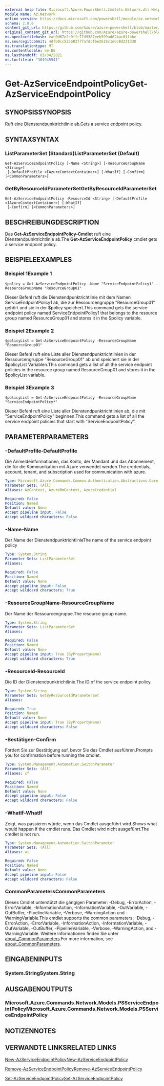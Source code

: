 ```yaml
---
external help file: Microsoft.Azure.PowerShell.Cmdlets.Network.dll-Help.xml
Module Name: Az.Network
online version: https://docs.microsoft.com/powershell/module/az.network/get-azserviceendpointpolicy
schema: 2.0.0
content_git_url: https://github.com/Azure/azure-powershell/blob/master/src/Network/Network/help/Get-AzServiceEndpointPolicy.md
original_content_git_url: https://github.com/Azure/azure-powershell/blob/master/src/Network/Network/help/Get-AzServiceEndpointPolicy.md
ms.openlocfilehash: eac0d67e2c9ffc77d9387eeb599ad624ac01fbbe
ms.sourcegitcommit: 4dfb0cc533b83f77afdcfbe2618c1e6c8d221330
ms.translationtype: MT
ms.contentlocale: de-DE
ms.lasthandoff: 03/04/2021
ms.locfileid: "101945941"
---
```

# <span data-ttu-id="fd2a3-101">Get-AzServiceEndpointPolicy</span><span class="sxs-lookup"><span data-stu-id="fd2a3-101">Get-AzServiceEndpointPolicy</span></span>

## <span data-ttu-id="fd2a3-102">SYNOPSIS</span><span class="sxs-lookup"><span data-stu-id="fd2a3-102">SYNOPSIS</span></span>
<span data-ttu-id="fd2a3-103">Ruft eine Dienstendpunktrichtlinie ab.</span><span class="sxs-lookup"><span data-stu-id="fd2a3-103">Gets a service endpoint policy.</span></span>

## <span data-ttu-id="fd2a3-104">SYNTAX</span><span class="sxs-lookup"><span data-stu-id="fd2a3-104">SYNTAX</span></span>

### <span data-ttu-id="fd2a3-105">ListParameterSet (Standard)</span><span class="sxs-lookup"><span data-stu-id="fd2a3-105">ListParameterSet (Default)</span></span>
```
Get-AzServiceEndpointPolicy [-Name <String>] [-ResourceGroupName <String>]
 [-DefaultProfile <IAzureContextContainer>] [-WhatIf] [-Confirm] [<CommonParameters>]
```

### <span data-ttu-id="fd2a3-106">GetByResourceIdParameterSet</span><span class="sxs-lookup"><span data-stu-id="fd2a3-106">GetByResourceIdParameterSet</span></span>
```
Get-AzServiceEndpointPolicy -ResourceId <String> [-DefaultProfile <IAzureContextContainer>] [-WhatIf]
 [-Confirm] [<CommonParameters>]
```

## <span data-ttu-id="fd2a3-107">BESCHREIBUNG</span><span class="sxs-lookup"><span data-stu-id="fd2a3-107">DESCRIPTION</span></span>
<span data-ttu-id="fd2a3-108">Das **Get-AzServiceEndpointPolicy-Cmdlet** ruft eine Dienstendpunktrichtlinie ab.</span><span class="sxs-lookup"><span data-stu-id="fd2a3-108">The **Get-AzServiceEndpointPolicy** cmdlet gets a service endpoint policy.</span></span>

## <span data-ttu-id="fd2a3-109">BEISPIELE</span><span class="sxs-lookup"><span data-stu-id="fd2a3-109">EXAMPLES</span></span>

### <span data-ttu-id="fd2a3-110">Beispiel 1</span><span class="sxs-lookup"><span data-stu-id="fd2a3-110">Example 1</span></span>
```
$policy = Get-AzServiceEndpointPolicy -Name "ServiceEndpointPolicy1" -ResourceGroupName "ResourceGroup01"
```

<span data-ttu-id="fd2a3-111">Dieser Befehl ruft die Dienstendpunktrichtlinie mit dem Namen ServiceEndpointPolicy1 ab, die zur Ressourcengruppe "ResourceGroup01" gehört und sie in der $policy speichert.</span><span class="sxs-lookup"><span data-stu-id="fd2a3-111">This command gets the service endpoint policy named ServiceEndpointPolicy1 that belongs to the resource group named ResourceGroup01 and stores it in the $policy variable.</span></span>

### <span data-ttu-id="fd2a3-112">Beispiel 2</span><span class="sxs-lookup"><span data-stu-id="fd2a3-112">Example 2</span></span>
```
$policyList = Get-AzServiceEndpointPolicy -ResourceGroupName "ResourceGroup01"
```

<span data-ttu-id="fd2a3-113">Dieser Befehl ruft eine Liste aller Dienstendpunktrichtlinien in der Ressourcengruppe "ResourceGroup01" ab und speichert sie in der $policyList Variablen.</span><span class="sxs-lookup"><span data-stu-id="fd2a3-113">This command gets a list of all the service endpoint policies in the resource group named ResourceGroup01 and stores it in the $policyList variable.</span></span>

### <span data-ttu-id="fd2a3-114">Beispiel 3</span><span class="sxs-lookup"><span data-stu-id="fd2a3-114">Example 3</span></span>
```
$policyList = Get-AzServiceEndpointPolicy -ResourceGroupName "ServiceEndpointPolicy*"
```

<span data-ttu-id="fd2a3-115">Dieser Befehl ruft eine Liste aller Dienstendpunktrichtlinien ab, die mit "ServiceEndpointPolicy" beginnen.</span><span class="sxs-lookup"><span data-stu-id="fd2a3-115">This command gets a list of all the service endpoint policies that start with "ServiceEndpointPolicy".</span></span>

## <span data-ttu-id="fd2a3-116">PARAMETER</span><span class="sxs-lookup"><span data-stu-id="fd2a3-116">PARAMETERS</span></span>

### <span data-ttu-id="fd2a3-117">-DefaultProfile</span><span class="sxs-lookup"><span data-stu-id="fd2a3-117">-DefaultProfile</span></span>
<span data-ttu-id="fd2a3-118">Die Anmeldeinformationen, das Konto, der Mandant und das Abonnement, die für die Kommunikation mit Azure verwendet werden.</span><span class="sxs-lookup"><span data-stu-id="fd2a3-118">The credentials, account, tenant, and subscription used for communication with azure.</span></span>

```yaml
Type: Microsoft.Azure.Commands.Common.Authentication.Abstractions.Core.IAzureContextContainer
Parameter Sets: (All)
Aliases: AzContext, AzureRmContext, AzureCredential

Required: False
Position: Named
Default value: None
Accept pipeline input: False
Accept wildcard characters: False
```

### <span data-ttu-id="fd2a3-119">-Name</span><span class="sxs-lookup"><span data-stu-id="fd2a3-119">-Name</span></span>
<span data-ttu-id="fd2a3-120">Der Name der Dienstendpunktrichtlinie</span><span class="sxs-lookup"><span data-stu-id="fd2a3-120">The name of the service endpoint policy</span></span>

```yaml
Type: System.String
Parameter Sets: ListParameterSet
Aliases:

Required: False
Position: Named
Default value: None
Accept pipeline input: False
Accept wildcard characters: True
```

### <span data-ttu-id="fd2a3-121">-ResourceGroupName</span><span class="sxs-lookup"><span data-stu-id="fd2a3-121">-ResourceGroupName</span></span>
<span data-ttu-id="fd2a3-122">Der Name der Ressourcengruppe.</span><span class="sxs-lookup"><span data-stu-id="fd2a3-122">The resource group name.</span></span>

```yaml
Type: System.String
Parameter Sets: ListParameterSet
Aliases:

Required: False
Position: Named
Default value: None
Accept pipeline input: True (ByPropertyName)
Accept wildcard characters: True
```

### <span data-ttu-id="fd2a3-123">-ResourceId</span><span class="sxs-lookup"><span data-stu-id="fd2a3-123">-ResourceId</span></span>
<span data-ttu-id="fd2a3-124">Die ID der Dienstendpunktrichtlinie.</span><span class="sxs-lookup"><span data-stu-id="fd2a3-124">The ID of the service endpoint policy.</span></span>

```yaml
Type: System.String
Parameter Sets: GetByResourceIdParameterSet
Aliases:

Required: True
Position: Named
Default value: None
Accept pipeline input: True (ByPropertyName)
Accept wildcard characters: False
```

### <span data-ttu-id="fd2a3-125">-Bestätigen</span><span class="sxs-lookup"><span data-stu-id="fd2a3-125">-Confirm</span></span>
<span data-ttu-id="fd2a3-126">Fordert Sie zur Bestätigung auf, bevor Sie das Cmdlet ausführen.</span><span class="sxs-lookup"><span data-stu-id="fd2a3-126">Prompts you for confirmation before running the cmdlet.</span></span>

```yaml
Type: System.Management.Automation.SwitchParameter
Parameter Sets: (All)
Aliases: cf

Required: False
Position: Named
Default value: None
Accept pipeline input: False
Accept wildcard characters: False
```

### <span data-ttu-id="fd2a3-127">-WhatIf</span><span class="sxs-lookup"><span data-stu-id="fd2a3-127">-WhatIf</span></span>
<span data-ttu-id="fd2a3-128">Zeigt, was passieren würde, wenn das Cmdlet ausgeführt wird.</span><span class="sxs-lookup"><span data-stu-id="fd2a3-128">Shows what would happen if the cmdlet runs.</span></span> <span data-ttu-id="fd2a3-129">Das Cmdlet wird nicht ausgeführt.</span><span class="sxs-lookup"><span data-stu-id="fd2a3-129">The cmdlet is not run.</span></span>

```yaml
Type: System.Management.Automation.SwitchParameter
Parameter Sets: (All)
Aliases: wi

Required: False
Position: Named
Default value: None
Accept pipeline input: False
Accept wildcard characters: False
```

### <span data-ttu-id="fd2a3-130">CommonParameters</span><span class="sxs-lookup"><span data-stu-id="fd2a3-130">CommonParameters</span></span>
<span data-ttu-id="fd2a3-131">Dieses Cmdlet unterstützt die gängigen Parameter: -Debug, -ErrorAction, -ErrorVariable, -InformationAction, -InformationVariable, -OutVariable, -OutBuffer, -PipelineVariable, -Verbose, -WarningAction und -WarningVariable.</span><span class="sxs-lookup"><span data-stu-id="fd2a3-131">This cmdlet supports the common parameters: -Debug, -ErrorAction, -ErrorVariable, -InformationAction, -InformationVariable, -OutVariable, -OutBuffer, -PipelineVariable, -Verbose, -WarningAction, and -WarningVariable.</span></span> <span data-ttu-id="fd2a3-132">Weitere Informationen finden Sie unter [about_CommonParameters](http://go.microsoft.com/fwlink/?LinkID=113216).</span><span class="sxs-lookup"><span data-stu-id="fd2a3-132">For more information, see [about_CommonParameters](http://go.microsoft.com/fwlink/?LinkID=113216).</span></span>

## <span data-ttu-id="fd2a3-133">EINGABEN</span><span class="sxs-lookup"><span data-stu-id="fd2a3-133">INPUTS</span></span>

### <span data-ttu-id="fd2a3-134">System.String</span><span class="sxs-lookup"><span data-stu-id="fd2a3-134">System.String</span></span>

## <span data-ttu-id="fd2a3-135">AUSGABEN</span><span class="sxs-lookup"><span data-stu-id="fd2a3-135">OUTPUTS</span></span>

### <span data-ttu-id="fd2a3-136">Microsoft.Azure.Commands.Network.Models.PSServiceEndpointPolicy</span><span class="sxs-lookup"><span data-stu-id="fd2a3-136">Microsoft.Azure.Commands.Network.Models.PSServiceEndpointPolicy</span></span>

## <span data-ttu-id="fd2a3-137">NOTIZEN</span><span class="sxs-lookup"><span data-stu-id="fd2a3-137">NOTES</span></span>

## <span data-ttu-id="fd2a3-138">VERWANDTE LINKS</span><span class="sxs-lookup"><span data-stu-id="fd2a3-138">RELATED LINKS</span></span>

[<span data-ttu-id="fd2a3-139">New-AzServiceEndpointPolicy</span><span class="sxs-lookup"><span data-stu-id="fd2a3-139">New-AzServiceEndpointPolicy</span></span>](./New-AzServiceEndpointPolicy.md)

[<span data-ttu-id="fd2a3-140">Remove-AzServiceEndpointPolicy</span><span class="sxs-lookup"><span data-stu-id="fd2a3-140">Remove-AzServiceEndpointPolicy</span></span>](./Remove-AzServiceEndpointPolicy.md)

[<span data-ttu-id="fd2a3-141">Set-AzServiceEndpointPolicy</span><span class="sxs-lookup"><span data-stu-id="fd2a3-141">Set-AzServiceEndpointPolicy</span></span>](./Set-AzServiceEndpointPolicy.md)
